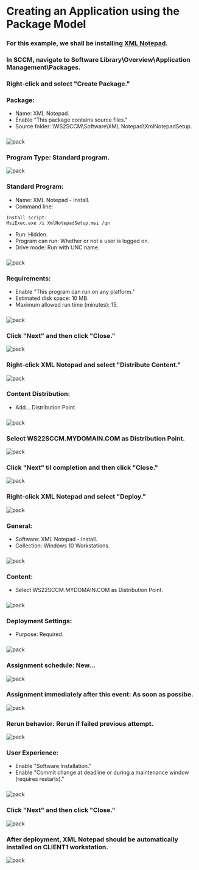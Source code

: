 # Creating an Application using the Package Model

### For this example, we shall be installing [XML Notepad](https://microsoft.github.io/XmlNotepad/#install).
### In SCCM, navigate to Software Library\Overview\Application Management\Packages.
### Right-click and select "Create Package."
### Package:
  - Name: XML Notepad.
  - Enable "This package contains source files."
  - Source folder: \\WS2SCCM\Software\XML Notepad\XmlNotepadSetup.
###
![pack](https://github.com/whuynhit/SCCM/blob/main/Application%20Management/Creating%20an%20Application%20using%20the%20Package%20Model/sub/1.png)

### Program Type: Standard program.
![pack](https://github.com/whuynhit/SCCM/blob/main/Application%20Management/Creating%20an%20Application%20using%20the%20Package%20Model/sub/2.png)

### Standard Program:
  - Name:  XML Notepad - Install.
  - Command line:
```
Install script:
MsiExec.exe /i XmlNotepadSetup.msi /qn
```
  - Run: Hidden.
  - Program can run: Whether or not a user is logged on.
  - Drive mode: Run with UNC name.
###
![pack](https://github.com/whuynhit/SCCM/blob/main/Application%20Management/Creating%20an%20Application%20using%20the%20Package%20Model/sub/3.png)

### Requirements:
  - Enable "This program can run on any platform."
  - Estimated disk space: 10 MB.
  - Maximum allowed run time (minutes): 15.
###
![pack](https://github.com/whuynhit/SCCM/blob/main/Application%20Management/Creating%20an%20Application%20using%20the%20Package%20Model/sub/4.png)

### Click "Next" and then click "Close."
![pack](https://github.com/whuynhit/SCCM/blob/main/Application%20Management/Creating%20an%20Application%20using%20the%20Package%20Model/sub/5.png)

### Right-click XML Notepad and select "Distribute Content."
![pack](https://github.com/whuynhit/SCCM/blob/main/Application%20Management/Creating%20an%20Application%20using%20the%20Package%20Model/sub/6.png)

### Content Distribution:
  - Add... Distribution Point.
###
![pack](https://github.com/whuynhit/SCCM/blob/main/Application%20Management/Creating%20an%20Application%20using%20the%20Package%20Model/sub/7.png)

### Select WS22SCCM.MYDOMAIN.COM as Distribution Point.
![pack](https://github.com/whuynhit/SCCM/blob/main/Application%20Management/Creating%20an%20Application%20using%20the%20Package%20Model/sub/8.png)

### Click "Next" til completion and then click "Close."
![pack](https://github.com/whuynhit/SCCM/blob/main/Application%20Management/Creating%20an%20Application%20using%20the%20Package%20Model/sub/9.png)

### Right-click XML Notepad and select "Deploy."
![pack](https://github.com/whuynhit/SCCM/blob/main/Application%20Management/Creating%20an%20Application%20using%20the%20Package%20Model/sub/10.png)

### General:
  - Software: XML Notepad - Install.
  - Collection: Windows 10 Workstations.
###
![pack](https://github.com/whuynhit/SCCM/blob/main/Application%20Management/Creating%20an%20Application%20using%20the%20Package%20Model/sub/11.png)

### Content:
  - Select WS22SCCM.MYDOMAIN.COM as Distribution Point.
###
![pack](https://github.com/whuynhit/SCCM/blob/main/Application%20Management/Creating%20an%20Application%20using%20the%20Package%20Model/sub/12.png)

### Deployment Settings:
  - Purpose: Required.
###
![pack](https://github.com/whuynhit/SCCM/blob/main/Application%20Management/Creating%20an%20Application%20using%20the%20Package%20Model/sub/13.png)

### Assignment schedule: New...
![pack](https://github.com/whuynhit/SCCM/blob/main/Application%20Management/Creating%20an%20Application%20using%20the%20Package%20Model/sub/14.png)

### Assignment immediately after this event: As soon as possibe.
![pack](https://github.com/whuynhit/SCCM/blob/main/Application%20Management/Creating%20an%20Application%20using%20the%20Package%20Model/sub/15.png)

### Rerun behavior: Rerun if failed previous attempt.
![pack](https://github.com/whuynhit/SCCM/blob/main/Application%20Management/Creating%20an%20Application%20using%20the%20Package%20Model/sub/16.png)

### User Experience:
  - Enable "Software Installation."
  - Enable "Commit change at deadline or during a maintenance window (requires restarts)."
###
![pack](https://github.com/whuynhit/SCCM/blob/main/Application%20Management/Creating%20an%20Application%20using%20the%20Package%20Model/sub/17.png)

### Click "Next" and then click "Close."
![pack](https://github.com/whuynhit/SCCM/blob/main/Application%20Management/Creating%20an%20Application%20using%20the%20Package%20Model/sub/18.png)

### After deployment, XML Notepad should be automatically installed on CLIENT1 workstation.
![pack](https://github.com/whuynhit/SCCM/blob/main/Application%20Management/Creating%20an%20Application%20using%20the%20Package%20Model/sub/19.png)
